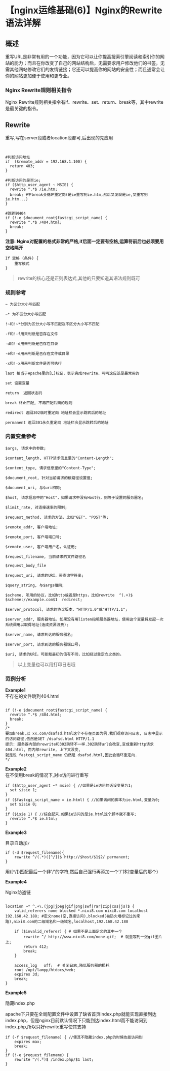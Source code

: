 # 【nginx运维基础(6)】Nginx的Rewrite语法详解

## 概述

重写URL是非常有用的一个功能，因为它可以让你提高搜索引擎阅读和索引你的网站的能力；而且在你改变了自己的网站结构后，无需要求用户修改他们的书签，无需其他网站修改它们的友情链接；它还可以提高你的网站的安全性；而且通常会让你的网站更加便于使用和更专业。

### Nginx Rewrite规则相关指令

Nginx Rewrite规则相关指令有if、rewrite、set、return、break等，其中rewrite是最关键的指令。

## Rewrite

重写,写在server段或者location段都可,后出现的先应用


```nginx


#判断访问地址
if  ($remote_addr = 192.168.1.100) { 
  return 403;
}

#判断访问的是否ie;
if ($http_user_agent ~ MSIE) {
  rewrite ^.*$ /ie.htm;
  break; #不break会循环重定向(是ie重写到ie.htm,然后又发现是ie,又重写到ie.htm...)
}

#跳转到404
if (!-e $document_root$fastcgi_script_name) {
  rewrite ^.*$ /404.html;
  break;
} 
```


**注意: Nginx对配置的格式非常的严格,if后面一定要有空格,运算符前后也必须要用空格隔开**

    If 空格 (条件) {
        重写模式
    }
    

> rewrite的核心还是正则表达式,其他的只要知道其语法规则既可

### **规则参考**

    ~ 为区分大小写匹配
    
    ~* 为不区分大小写匹配
    
    !~和!~*分别为区分大小写不匹配及不区分大小写不匹配
    
    -f和!-f用来判断是否存在文件
    
    -d和!-d用来判断是否存在目录
    
    -e和!-e用来判断是否存在文件或目录
    
    -x和!-x用来判断文件是否可执行
    
    last 相当于Apache里的[L]标记，表示完成rewrite，呵呵这应该是最常用的
    
    set 设置变量
    
    return  返回状态码 
    
    break 终止匹配, 不再匹配后面的规则
    
    redirect 返回302临时重定向 地址栏会显示跳转后的地址
    
    permanent 返回301永久重定向 地址栏会显示跳转后的地址
    

### **内置变量参考**

    $args, 请求中的参数;
    
    $content_length, HTTP请求信息里的"Content-Length";
    
    $content_type, 请求信息里的"Content-Type";
    
    $document_root, 针对当前请求的根路径设置值;
    
    $document_uri, 与$uri相同;
    
    $host, 请求信息中的"Host"，如果请求中没有Host行，则等于设置的服务器名;
    
    $limit_rate, 对连接速率的限制;
    
    $request_method, 请求的方法，比如"GET"、"POST"等;
    
    $remote_addr, 客户端地址;
    
    $remote_port, 客户端端口号;
    
    $remote_user, 客户端用户名，认证用;
    
    $request_filename, 当前请求的文件路径名
    
    $request_body_file
    
    $request_uri, 请求的URI，带查询字符串;
    
    $query_string, 与$args相同;
    
    $scheme, 所用的协议，比如http或者是https，比如rewrite  ^(.+)$  $scheme://example.com$1  redirect;
    
    $server_protocol, 请求的协议版本，"HTTP/1.0"或"HTTP/1.1";
    
    $server_addr, 服务器地址，如果没有用listen指明服务器地址，使用这个变量将发起一次系统调用以取得地址(造成资源浪费);
    
    $server_name, 请求到达的服务器名;
    
    $server_port, 请求到达的服务器端口号;
    
    $uri, 请求的URI，可能和最初的值有不同，比如经过重定向之类的。
    

> 以上变量也可以用打印日志哦

### 范例分析

**Example1**  
不存在的文件跳到404.html

```nginx

if (!-e $document_root$fastcgi_script_name) {
  rewrite ^.*$ /404.html;
  break;
} 
/*
要加break,以 xx.com/dsafsd.html这个不存在页面为例,我们观察访问日志, 日志中显示的访问路径,依然是GET /dsafsd.html HTTP/1.1
提示: 服务器内部的rewrite和302跳转不一样.302跳转url会改变,变成重新http请求404.html, 而内部rewrite, 上下文没变,
就是说 fastcgi_script_name 仍然是 dsafsd.html,因此会循环重定向.
*/
```



**Example2**  
在不使用break的情况下,对ie访问进行重写
```nginx
if ($http_user_agent ~* msie) { //如果是ie访问的话设变量为1;
  set $isie 1;
}
if ($fastcgi_script_name = ie.html) { //如果访问的脚本为ie.html,变量为0;
  set $isie 0;
}
if ($isie 1) { //综合起来,如果ie访问的是ie.html这个脚本就不重写;
  rewrite ^.*$ ie.html;
}  

```



**Example3**

目录自动加`/`    

```nginx
if (-d $request_filename){
    rewrite ^/(.*)([^/])$ http://$host/$1$2/ permanent;
}
```

用([^/])匹配最后一个非'/'的字符,然后自己强行再添加一个'/'($2变量后的那个） 

**Example4**

Nginx防盗链

```nginx

location ~* ^.+\.(jpg|jpeg|gif|png|swf|rar|zip|css|js)$ {
    valid_referers none blocked *.nixi8.com nixi8.com localhost 192.168.42.188; #定义none(空,直接访问),blocked(被防火墙标记过的来路),nixi8.com的二级域名和一级域名,localhost,192.168.42.188
    
    if ($invalid_referer) { # 如果不是上面定义的其中一个
        rewrite ^/ http://www.nixi8.com/none.gif;  # 就重写到一张gif图片上;
        return 412;
        break;
    }

    access_log   off;  # 关闭日志,降低服务器的损耗
    root /opt/lampp/htdocs/web; 
    expires 3d; 
    break;
}
```



**Example5**

隐藏index.php

apache下只要在全局配置文件中设置了缺省首页index.php就能实现直接到达index.php，但是nginx目前默认情况下只能到达index.html而不能访问到index.php,所以只好rewrite重写使其支持

    

```nginx
if (-f $request_filename) { //使其不隐藏index.php的时候也能访问到
    expires max;
    break;
}
if (!-e $request_filename) {
    rewrite ^/(.*)$ /index.php/$1 last;
}
```
